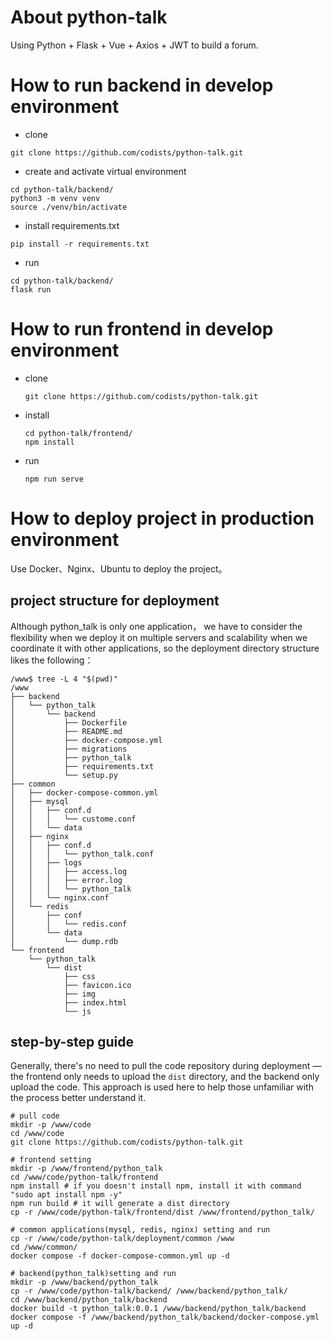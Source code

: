# About python-talk
Using Python + Flask  + Vue + Axios + JWT to build a forum.

# How to run backend in develop environment

- clone

```shell
git clone https://github.com/codists/python-talk.git
```

- create and activate virtual environment

```shell
cd python-talk/backend/
python3 -m venv venv
source ./venv/bin/activate
```

- install requirements.txt

```shell
pip install -r requirements.txt
```

- run 

```shell
cd python-talk/backend/
flask run
```
# How to run frontend in develop environment
- clone
    ```shell
    git clone https://github.com/codists/python-talk.git
    ```
- install 
    ```shell
    cd python-talk/frontend/
    npm install
    ```
- run
    ```shell
    npm run serve
    ```

# How to deploy project in production environment

Use Docker、Nginx、Ubuntu to deploy the project。

## project structure for deployment

Although python_talk is only one application， we have to consider the flexibility when we deploy it on multiple servers and scalability when we coordinate it with other applications, so the deployment directory structure likes the following：

```├── backend
/www$ tree -L 4 "$(pwd)"
/www
├── backend
│   └── python_talk
│       └── backend
│           ├── Dockerfile
│           ├── README.md
│           ├── docker-compose.yml
│           ├── migrations
│           ├── python_talk
│           ├── requirements.txt
│           └── setup.py
├── common
│   ├── docker-compose-common.yml
│   ├── mysql
│   │   ├── conf.d
│   │   │   └── custome.conf
│   │   └── data
│   ├── nginx
│   │   ├── conf.d
│   │   │   └── python_talk.conf
│   │   ├── logs
│   │   │   ├── access.log
│   │   │   ├── error.log
│   │   │   └── python_talk
│   │   └── nginx.conf
│   └── redis
│       ├── conf
│       │   └── redis.conf
│       └── data
│           └── dump.rdb
└── frontend
    └── python_talk
        └── dist
            ├── css
            ├── favicon.ico
            ├── img
            ├── index.html
            └── js
```

## step-by-step guide

Generally, there's no need to pull the code repository during deployment — the frontend only needs to upload the `dist` directory, and the backend only upload the code. This approach is used here to help those unfamiliar with the process better understand it.

```
# pull code
mkdir -p /www/code
cd /www/code
git clone https://github.com/codists/python-talk.git

# frontend setting
mkdir -p /www/frontend/python_talk
cd /www/code/python-talk/frontend
npm install # if you doesn't install npm, install it with command "sudo apt install npm -y" 
npm run build # it will generate a dist directory
cp -r /www/code/python-talk/frontend/dist /www/frontend/python_talk/

# common applications(mysql, redis, nginx) setting and run
cp -r /www/code/python-talk/deployment/common /www
cd /www/common/
docker compose -f docker-compose-common.yml up -d

# backend(python_talk)setting and run
mkdir -p /www/backend/python_talk
cp -r /www/code/python-talk/backend/ /www/backend/python_talk/
cd /www/backend/python_talk/backend
docker build -t python_talk:0.0.1 /www/backend/python_talk/backend
docker compose -f /www/backend/python_talk/backend/docker-compose.yml up -d
```

